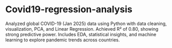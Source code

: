 # Covid19-regression-analysis
Analyzed global COVID-19 (Jan 2025) data using Python with data cleaning, visualization, PCA, and Linear Regression. Achieved R² of 0.80, showing strong predictive power. Includes EDA, statistical insights, and machine learning to explore pandemic trends across countries.
